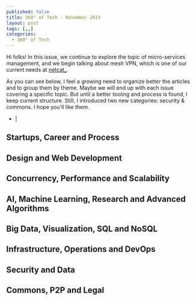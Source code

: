 ```yaml
---
published: false
title: 360° of Tech - November 2015
layout: post
tags: [,,]
categories:
  - 360° of Tech
---
```


Hi folks! In this issue, we continue to explore the topic of micro-services management, and we begin talking about mesh VPN, which is one of our current needs at [netcat\_](http://netcat.io).

<!-- more -->

As you can see below, I feel a growing need to organize better the articles and to group them by theme. Maybe we will end up with each issue covering a specific topic. But until a better tooling and process is found, I keep current structure. Still, I introduced two new categories: security & commons. I hope you'll like them.

* [](
  )
  | 
  <i data-tag="FIXME"></i>


Startups, Career and Process
----------------------------


Design and Web Development
--------------------------


Concurrency, Performance and Scalability
----------------------------------------


AI, Machine Learning, Research and Advanced Algorithms
------------------------------------------------------


Big Data, Visualization, SQL and NoSQL
--------------------------------------



Infrastructure, Operations and DevOps
-------------------------------------



Security and Data
-----------------



Commons, P2P and Legal
----------------------

